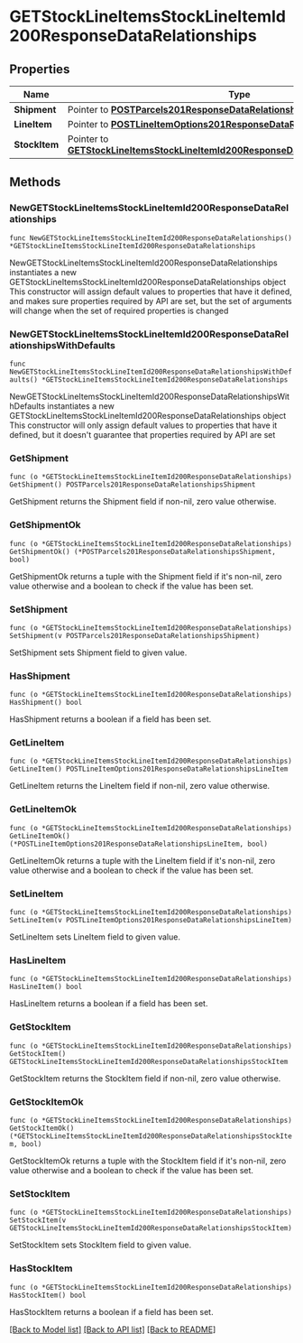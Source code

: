 # GETStockLineItemsStockLineItemId200ResponseDataRelationships

## Properties

Name | Type | Description | Notes
------------ | ------------- | ------------- | -------------
**Shipment** | Pointer to [**POSTParcels201ResponseDataRelationshipsShipment**](POSTParcels201ResponseDataRelationshipsShipment.md) |  | [optional] 
**LineItem** | Pointer to [**POSTLineItemOptions201ResponseDataRelationshipsLineItem**](POSTLineItemOptions201ResponseDataRelationshipsLineItem.md) |  | [optional] 
**StockItem** | Pointer to [**GETStockLineItemsStockLineItemId200ResponseDataRelationshipsStockItem**](GETStockLineItemsStockLineItemId200ResponseDataRelationshipsStockItem.md) |  | [optional] 

## Methods

### NewGETStockLineItemsStockLineItemId200ResponseDataRelationships

`func NewGETStockLineItemsStockLineItemId200ResponseDataRelationships() *GETStockLineItemsStockLineItemId200ResponseDataRelationships`

NewGETStockLineItemsStockLineItemId200ResponseDataRelationships instantiates a new GETStockLineItemsStockLineItemId200ResponseDataRelationships object
This constructor will assign default values to properties that have it defined,
and makes sure properties required by API are set, but the set of arguments
will change when the set of required properties is changed

### NewGETStockLineItemsStockLineItemId200ResponseDataRelationshipsWithDefaults

`func NewGETStockLineItemsStockLineItemId200ResponseDataRelationshipsWithDefaults() *GETStockLineItemsStockLineItemId200ResponseDataRelationships`

NewGETStockLineItemsStockLineItemId200ResponseDataRelationshipsWithDefaults instantiates a new GETStockLineItemsStockLineItemId200ResponseDataRelationships object
This constructor will only assign default values to properties that have it defined,
but it doesn't guarantee that properties required by API are set

### GetShipment

`func (o *GETStockLineItemsStockLineItemId200ResponseDataRelationships) GetShipment() POSTParcels201ResponseDataRelationshipsShipment`

GetShipment returns the Shipment field if non-nil, zero value otherwise.

### GetShipmentOk

`func (o *GETStockLineItemsStockLineItemId200ResponseDataRelationships) GetShipmentOk() (*POSTParcels201ResponseDataRelationshipsShipment, bool)`

GetShipmentOk returns a tuple with the Shipment field if it's non-nil, zero value otherwise
and a boolean to check if the value has been set.

### SetShipment

`func (o *GETStockLineItemsStockLineItemId200ResponseDataRelationships) SetShipment(v POSTParcels201ResponseDataRelationshipsShipment)`

SetShipment sets Shipment field to given value.

### HasShipment

`func (o *GETStockLineItemsStockLineItemId200ResponseDataRelationships) HasShipment() bool`

HasShipment returns a boolean if a field has been set.

### GetLineItem

`func (o *GETStockLineItemsStockLineItemId200ResponseDataRelationships) GetLineItem() POSTLineItemOptions201ResponseDataRelationshipsLineItem`

GetLineItem returns the LineItem field if non-nil, zero value otherwise.

### GetLineItemOk

`func (o *GETStockLineItemsStockLineItemId200ResponseDataRelationships) GetLineItemOk() (*POSTLineItemOptions201ResponseDataRelationshipsLineItem, bool)`

GetLineItemOk returns a tuple with the LineItem field if it's non-nil, zero value otherwise
and a boolean to check if the value has been set.

### SetLineItem

`func (o *GETStockLineItemsStockLineItemId200ResponseDataRelationships) SetLineItem(v POSTLineItemOptions201ResponseDataRelationshipsLineItem)`

SetLineItem sets LineItem field to given value.

### HasLineItem

`func (o *GETStockLineItemsStockLineItemId200ResponseDataRelationships) HasLineItem() bool`

HasLineItem returns a boolean if a field has been set.

### GetStockItem

`func (o *GETStockLineItemsStockLineItemId200ResponseDataRelationships) GetStockItem() GETStockLineItemsStockLineItemId200ResponseDataRelationshipsStockItem`

GetStockItem returns the StockItem field if non-nil, zero value otherwise.

### GetStockItemOk

`func (o *GETStockLineItemsStockLineItemId200ResponseDataRelationships) GetStockItemOk() (*GETStockLineItemsStockLineItemId200ResponseDataRelationshipsStockItem, bool)`

GetStockItemOk returns a tuple with the StockItem field if it's non-nil, zero value otherwise
and a boolean to check if the value has been set.

### SetStockItem

`func (o *GETStockLineItemsStockLineItemId200ResponseDataRelationships) SetStockItem(v GETStockLineItemsStockLineItemId200ResponseDataRelationshipsStockItem)`

SetStockItem sets StockItem field to given value.

### HasStockItem

`func (o *GETStockLineItemsStockLineItemId200ResponseDataRelationships) HasStockItem() bool`

HasStockItem returns a boolean if a field has been set.


[[Back to Model list]](../README.md#documentation-for-models) [[Back to API list]](../README.md#documentation-for-api-endpoints) [[Back to README]](../README.md)


